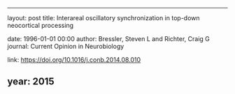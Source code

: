 ---
layout: post
title: Interareal oscillatory synchronization in top-down neocortical processing

date: 1996-01-01 00:00
author: Bressler, Steven L and Richter, Craig G
journal: Current Opinion in Neurobiology

link: https://doi.org/10.1016/j.conb.2014.08.010

year: 2015
-----